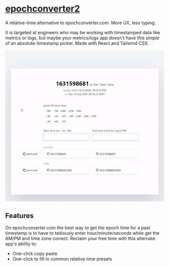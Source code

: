 # [epochconverter2](https://epochconverter2.colby.cc/)

A relative-time alternative to epochconverter.com. More UX, less typing.

It is targeted at engineers who may be working with timestamped data like metrics or logs, but maybe your metrics/logs app doesn't have _this simple_ of an absolute-timestamp picker. Made with React and Tailwind CSS.

![demo](./demo.gif)

## Features

On epochconverter.com the best way to get the epoch time for a past timestamp is to have to tediously enter hour/minute/seconds while get the AM/PM and time zone correct. Reclaim your free time with this alternate app's ability to:

-   One-click copy paste
-   One-click to fill in common relative time presets
